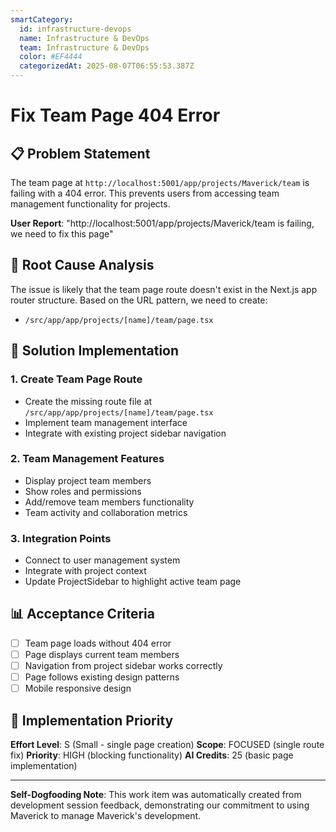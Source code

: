 ```yaml
---
smartCategory:
  id: infrastructure-devops
  name: Infrastructure & DevOps
  team: Infrastructure & DevOps
  color: #EF4444
  categorizedAt: 2025-08-07T06:55:53.387Z
---
```




# Fix Team Page 404 Error

## 📋 Problem Statement

The team page at `http://localhost:5001/app/projects/Maverick/team` is failing with a 404 error. This prevents users from accessing team management functionality for projects.

**User Report**: "http://localhost:5001/app/projects/Maverick/team is failing, we need to fix this page"

## 🎯 Root Cause Analysis

The issue is likely that the team page route doesn't exist in the Next.js app router structure. Based on the URL pattern, we need to create:
- `/src/app/app/projects/[name]/team/page.tsx`

## 🔧 Solution Implementation

### 1. Create Team Page Route
- Create the missing route file at `/src/app/app/projects/[name]/team/page.tsx`
- Implement team management interface
- Integrate with existing project sidebar navigation

### 2. Team Management Features
- Display project team members
- Show roles and permissions
- Add/remove team members functionality
- Team activity and collaboration metrics

### 3. Integration Points
- Connect to user management system
- Integrate with project context
- Update ProjectSidebar to highlight active team page

## 📊 Acceptance Criteria

- [ ] Team page loads without 404 error
- [ ] Page displays current team members
- [ ] Navigation from project sidebar works correctly
- [ ] Page follows existing design patterns
- [ ] Mobile responsive design

## 🚀 Implementation Priority

**Effort Level**: S (Small - single page creation)
**Scope**: FOCUSED (single route fix)
**Priority**: HIGH (blocking functionality)
**AI Credits**: 25 (basic page implementation)

---

**Self-Dogfooding Note**: This work item was automatically created from development session feedback, demonstrating our commitment to using Maverick to manage Maverick's development.